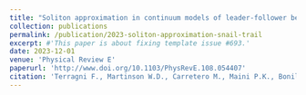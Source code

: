 ```yaml
---
title: "Soliton approximation in continuum models of leader-follower behavior"
collection: publications
permalink: /publication/2023-soliton-approximation-snail-trail
excerpt: #'This paper is about fixing template issue #693.'
date: 2023-12-01
venue: 'Physical Review E'
paperurl: 'http://www.doi.org/10.1103/PhysRevE.108.054407'
citation: 'Terragni F., Martinson W.D., Carretero M., Maini P.K., Bonilla L.L. (2023). &quot;Soliton approximation in continuum models of leader-follower behavior.&quot; <i>Physical Review E</i> 108 (5), 054407. DOI: 10.1103/PhysRevE.108.054407'
---
```


<!-- The contents above will be part of a list of publications, if the user clicks the link for the publication than the contents of section will be rendered as a full page, allowing you to provide more information about the paper for the reader. When publications are displayed as a single page, the contents of the above "citation" field will automatically be included below this section in a smaller font. -->
